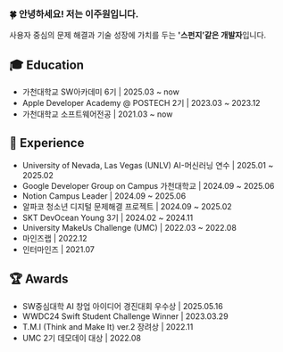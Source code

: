 ### 🍀 안녕하세요! 저는 이주원입니다.

사용자 중심의 문제 해결과 기술 성장에 가치를 두는 **'스펀지’같은 개발자**입니다.


## 🎓 Education

- 가천대학교 SW아카데미 6기 | 2025.03 ~ now
- Apple Developer Academy @ POSTECH 2기 | 2023.03 ~ 2023.12
- 가천대학교 소프트웨어전공 | 2021.03 ~ now


## 💼 Experience

- University of Nevada, Las Vegas (UNLV) AI-머신러닝 연수 | 2025.01 ~ 2025.02
- Google Developer Group on Campus 가천대학교 | 2024.09 ~ 2025.06
- Notion Campus Leader | 2024.09 ~ 2025.06
- 알파코 청소년 디지털 문제해결 프로젝트 | 2024.09 ~ 2025.02
- SKT DevOcean Young 3기 | 2024.02 ~ 2024.11
- University MakeUs Challenge (UMC) | 2022.03 ~ 2022.08
- 마인즈랩 | 2022.12
- 인터마인즈 | 2021.07

## 🏆 Awards

- SW중심대학 AI 창업 아이디어 경진대회 우수상 | 2025.05.16
- WWDC24 Swift Student Challenge Winner | 2023.03.29
- T.M.I (Think and Make It) ver.2 장려상 | 2022.11
- UMC 2기 데모데이 대상 | 2022.08
